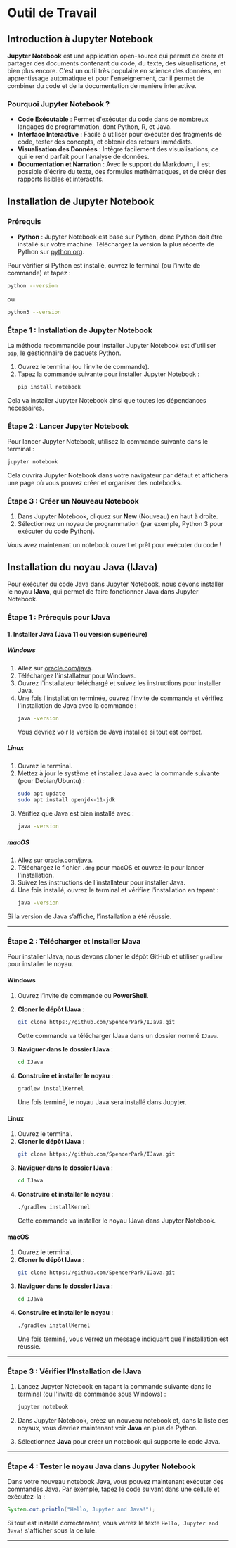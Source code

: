 # Outil de Travail 

## Introduction à Jupyter Notebook

**Jupyter Notebook** est une application open-source qui permet de créer et partager des documents contenant du code, du texte, des visualisations, et bien plus encore. C’est un outil très populaire en science des données, en apprentissage automatique et pour l'enseignement, car il permet de combiner du code et de la documentation de manière interactive.

### Pourquoi Jupyter Notebook ?

- **Code Exécutable** : Permet d'exécuter du code dans de nombreux langages de programmation, dont Python, R, et Java.
- **Interface Interactive** : Facile à utiliser pour exécuter des fragments de code, tester des concepts, et obtenir des retours immédiats.
- **Visualisation des Données** : Intègre facilement des visualisations, ce qui le rend parfait pour l'analyse de données.
- **Documentation et Narration** : Avec le support du Markdown, il est possible d'écrire du texte, des formules mathématiques, et de créer des rapports lisibles et interactifs.

## Installation de Jupyter Notebook

### Prérequis

- **Python** : Jupyter Notebook est basé sur Python, donc Python doit être installé sur votre machine. Téléchargez la version la plus récente de Python sur [python.org](https://www.python.org/downloads/).

Pour vérifier si Python est installé, ouvrez le terminal (ou l’invite de commande) et tapez :
```bash
python --version
```
ou
```bash
python3 --version
```

### Étape 1 : Installation de Jupyter Notebook

La méthode recommandée pour installer Jupyter Notebook est d'utiliser `pip`, le gestionnaire de paquets Python.

1. Ouvrez le terminal (ou l’invite de commande).
2. Tapez la commande suivante pour installer Jupyter Notebook :
   ```bash
   pip install notebook
   ```

Cela va installer Jupyter Notebook ainsi que toutes les dépendances nécessaires.

### Étape 2 : Lancer Jupyter Notebook

Pour lancer Jupyter Notebook, utilisez la commande suivante dans le terminal :
```bash
jupyter notebook
```

Cela ouvrira Jupyter Notebook dans votre navigateur par défaut et affichera une page où vous pouvez créer et organiser des notebooks.

### Étape 3 : Créer un Nouveau Notebook

1. Dans Jupyter Notebook, cliquez sur **New** (Nouveau) en haut à droite.
2. Sélectionnez un noyau de programmation (par exemple, Python 3 pour exécuter du code Python).

Vous avez maintenant un notebook ouvert et prêt pour exécuter du code !


## Installation du noyau Java (IJava)

Pour exécuter du code Java dans Jupyter Notebook, nous devons installer le noyau **IJava**, qui permet de faire fonctionner Java dans Jupyter Notebook.

### Étape 1 : Prérequis pour IJava

#### 1. Installer Java (Java 11 ou version supérieure)

##### Windows

1. Allez sur [oracle.com/java](https://www.oracle.com/java/technologies/javase-downloads.html).
2. Téléchargez l'installateur pour Windows.
3. Ouvrez l'installateur téléchargé et suivez les instructions pour installer Java.
4. Une fois l'installation terminée, ouvrez l'invite de commande et vérifiez l'installation de Java avec la commande :
   ```bash
   java -version
   ```
   Vous devriez voir la version de Java installée si tout est correct.

##### Linux

1. Ouvrez le terminal.
2. Mettez à jour le système et installez Java avec la commande suivante (pour Debian/Ubuntu) :
   ```bash
   sudo apt update
   sudo apt install openjdk-11-jdk
   ```
3. Vérifiez que Java est bien installé avec :
   ```bash
   java -version
   ```

##### macOS

1. Allez sur [oracle.com/java](https://www.oracle.com/java/technologies/javase-downloads.html).
2. Téléchargez le fichier `.dmg` pour macOS et ouvrez-le pour lancer l'installation.
3. Suivez les instructions de l’installateur pour installer Java.
4. Une fois installé, ouvrez le terminal et vérifiez l'installation en tapant :
   ```bash
   java -version
   ```

Si la version de Java s’affiche, l’installation a été réussie.

---

### Étape 2 : Télécharger et Installer IJava

Pour installer IJava, nous devons cloner le dépôt GitHub et utiliser `gradlew` pour installer le noyau.

#### Windows

1. Ouvrez l’invite de commande ou **PowerShell**.
2. **Cloner le dépôt IJava** :
   ```bash
   git clone https://github.com/SpencerPark/IJava.git
   ```
   Cette commande va télécharger IJava dans un dossier nommé `IJava`.
   
3. **Naviguer dans le dossier IJava** :
   ```bash
   cd IJava
   ```
4. **Construire et installer le noyau** :
   ```bash
   gradlew installKernel
   ```
   Une fois terminé, le noyau Java sera installé dans Jupyter.

#### Linux

1. Ouvrez le terminal.
2. **Cloner le dépôt IJava** :
   ```bash
   git clone https://github.com/SpencerPark/IJava.git
   ```
3. **Naviguer dans le dossier IJava** :
   ```bash
   cd IJava
   ```
4. **Construire et installer le noyau** :
   ```bash
   ./gradlew installKernel
   ```
   Cette commande va installer le noyau IJava dans Jupyter Notebook.

#### macOS

1. Ouvrez le terminal.
2. **Cloner le dépôt IJava** :
   ```bash
   git clone https://github.com/SpencerPark/IJava.git
   ```
3. **Naviguer dans le dossier IJava** :
   ```bash
   cd IJava
   ```
4. **Construire et installer le noyau** :
   ```bash
   ./gradlew installKernel
   ```
   Une fois terminé, vous verrez un message indiquant que l'installation est réussie.

---

### Étape 3 : Vérifier l'Installation de IJava

1. Lancez Jupyter Notebook en tapant la commande suivante dans le terminal (ou l'invite de commande sous Windows) :
   ```bash
   jupyter notebook
   ```
   
2. Dans Jupyter Notebook, créez un nouveau notebook et, dans la liste des noyaux, vous devriez maintenant voir **Java** en plus de Python.

3. Sélectionnez **Java** pour créer un notebook qui supporte le code Java.

---

### Étape 4 : Tester le noyau Java dans Jupyter Notebook

Dans votre nouveau notebook Java, vous pouvez maintenant exécuter des commandes Java. Par exemple, tapez le code suivant dans une cellule et exécutez-la :

```java
System.out.println("Hello, Jupyter and Java!");
```

Si tout est installé correctement, vous verrez le texte `Hello, Jupyter and Java!` s'afficher sous la cellule.



---









